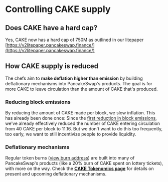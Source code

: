 # Controlling CAKE supply

## Does CAKE have a hard cap?

Yes, CAKE now has a hard cap of 750M as outlined in our litepaper [https://v2litepaper.pancakeswap.finance/](https://v2litepaper.pancakeswap.finance/)

## How CAKE supply is reduced

The chefs aim to **make deflation higher than emission** by building deflationary mechanisms into PancakeSwap's products. The goal is for more CAKE to leave circulation than the amount of CAKE that's produced.

### Reducing block emissions

By reducing the amount of CAKE made per block, we slow inflation. This has already been done once: Since the [first reduction in block emissions](https://pancakeswap.finance/voting/proposal/bafkreide2rtzqmwezritljamjswp63si4gpt2i7fo7sxf7p64sjinhhoy4), we've already effectively reduced the number of CAKE entering circulation from 40 CAKE per block to 11.16. But we don't want to do this too frequently, too early, we want to still incentivize people to provide liquidity.

### Deflationary mechanisms

Regular token burns ([view burn address](https://bscscan.com/token/0x0e09fabb73bd3ade0a17ecc321fd13a19e81ce82?a=0x000000000000000000000000000000000000dead)) are built into many of PancakeSwap's products (like a 20% burn of CAKE spent on lottery tickets), with more on the way. Check the [**CAKE Tokenomics page**](https://docs.pancakeswap.finance/tokenomics/cake/cake-tokenomics) for details on present and upcoming deflationary mechanisms.
